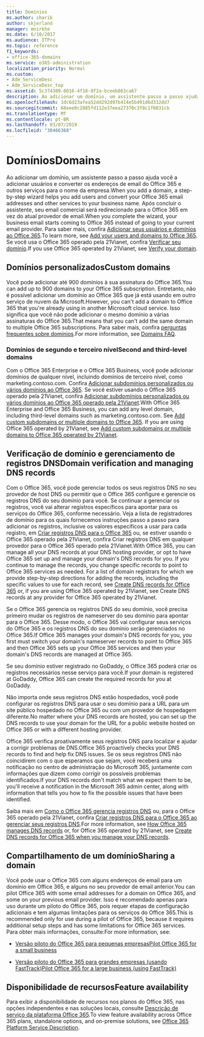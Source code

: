 ```yaml
---
title: Domínios
ms.author: sharik
author: skjerland
manager: mnirkhe
ms.date: 6/10/2017
ms.audience: ITPro
ms.topic: reference
f1_keywords:
- office-365-domains
ms.service: o365-administration
localization_priority: Normal
ms.custom:
- Adm_ServiceDesc
- Adm_ServiceDesc_top
ms.assetid: 5c374309-8016-4f18-8f2a-bceeb863ca67
description: Ao adicionar um domínio, um assistente passo a passo ajuda você a adicionar usuários e converter os endereços de email do Office 365 e outros serviços para o nome da empresa. Após concluir o assistente, seu email comercial será redirecionado para o Office 365 em vez do atual provedor de email. Para saber mais, confira Adicionar seus usuários e domínios ao Office 365. Se você usar o Office 365 operado pela 21Vianet, confira verificar seu domínio.
ms.openlocfilehash: 1dc6d23afea52dd292d97b414e5b491d6d332dd7
ms.sourcegitcommit: 68eee0c2885fd112e37eea27370c3f8c1f0831cb
ms.translationtype: MT
ms.contentlocale: pt-BR
ms.lasthandoff: 03/07/2019
ms.locfileid: "30466368"
---
```

# <a name="domains"></a><span data-ttu-id="42ac6-106">Domínios</span><span class="sxs-lookup"><span data-stu-id="42ac6-106">Domains</span></span>

<span data-ttu-id="42ac6-107">Ao adicionar um domínio, um assistente passo a passo ajuda você a adicionar usuários e converter os endereços de email do Office 365 e outros serviços para o nome da empresa.</span><span class="sxs-lookup"><span data-stu-id="42ac6-107">When you add a domain, a step-by-step wizard helps you add users and convert your Office 365 email addresses and other services to your business name.</span></span> <span data-ttu-id="42ac6-108">Após concluir o assistente, seu email comercial será redirecionado para o Office 365 em vez do atual provedor de email.</span><span class="sxs-lookup"><span data-stu-id="42ac6-108">When you complete the wizard, your business email starts coming to Office 365 instead of going to your current email provider.</span></span> <span data-ttu-id="42ac6-109">Para saber mais, confira [Adicionar seus usuários e domínios ao Office 365](https://support.office.com/article/6383f56d-3d09-4dcb-9b41-b5f5a5efd611).</span><span class="sxs-lookup"><span data-stu-id="42ac6-109">To learn more, see [Add your users and domains to Office 365](https://support.office.com/article/6383f56d-3d09-4dcb-9b41-b5f5a5efd611).</span></span> <span data-ttu-id="42ac6-110">Se você usa o Office 365 operado pela 21Vianet, confira [Verificar seu domínio](http://go.microsoft.com/fwlink/?LinkID=733344&amp;clcid=0x409).</span><span class="sxs-lookup"><span data-stu-id="42ac6-110">If you use Office 365 operated by 21Vianet, see [Verify your domain](http://go.microsoft.com/fwlink/?LinkID=733344&amp;clcid=0x409).</span></span>
  
## <a name="custom-domains"></a><span data-ttu-id="42ac6-111">Domínios personalizados</span><span class="sxs-lookup"><span data-stu-id="42ac6-111">Custom domains</span></span>
<span data-ttu-id="42ac6-112"><a name="BKMK_CustomDomains"> </a></span><span class="sxs-lookup"><span data-stu-id="42ac6-112"></span></span>

<span data-ttu-id="42ac6-113">Você pode adicionar até 900 domínios à sua assinatura do Office 365.</span><span class="sxs-lookup"><span data-stu-id="42ac6-113">You can add up to 900 domains to your Office 365 subscription.</span></span> <span data-ttu-id="42ac6-114">Entretanto, não é possível adicionar um domínio ao Office 365 que já está usando em outro serviço de nuvem da Microsoft.</span><span class="sxs-lookup"><span data-stu-id="42ac6-114">However, you can't add a domain to Office 365 that you're already using in another Microsoft cloud service.</span></span> <span data-ttu-id="42ac6-115">Isso significa que você não pode adicionar o mesmo domínio a várias assinaturas do Office 365.</span><span class="sxs-lookup"><span data-stu-id="42ac6-115">That means that you can't add the same domain to multiple Office 365 subscriptions.</span></span> <span data-ttu-id="42ac6-116">Para saber mais, confira [perguntas frequentes sobre domínios](https://support.office.com/en-us/article/Domains-FAQ-1272bad0-4bd4-4796-8005-67d6fb3afc5a).</span><span class="sxs-lookup"><span data-stu-id="42ac6-116">For more information, see [Domains FAQ](https://support.office.com/en-us/article/Domains-FAQ-1272bad0-4bd4-4796-8005-67d6fb3afc5a).</span></span>
  
### <a name="second-and-third-level-domains"></a><span data-ttu-id="42ac6-117">Domínios de segundo e terceiro nível</span><span class="sxs-lookup"><span data-stu-id="42ac6-117">Second and third-level domains</span></span>
<span data-ttu-id="42ac6-118"><a name="BKMK_SecondAndThirdLevelDomains"> </a></span><span class="sxs-lookup"><span data-stu-id="42ac6-118"></span></span>

<span data-ttu-id="42ac6-p104">Com o Office 365 Enterprise e o Office 365 Business, você pode adicionar domínios de qualquer nível, incluindo domínios de terceiro nível, como marketing.contoso.com. Confira [Adicionar subdomínios personalizados ou vários domínios ao Office 365](http://go.microsoft.com/fwlink/?LinkID=733345&amp;clcid=0x409). Se você estiver usando o Office 365 operado pela 21Vianet, confira [Adicionar subdomínios personalizados ou vários domínios ao Office 365 operado pela 21Vianet](http://go.microsoft.com/fwlink/?LinkID=733346&amp;clcid=0x409).</span><span class="sxs-lookup"><span data-stu-id="42ac6-p104">With Office 365 Enterprise and Office 365 Business, you can add any level domain, including third-level domains such as marketing.contoso.com. See [Add custom subdomains or multiple domains to Office 365](http://go.microsoft.com/fwlink/?LinkID=733345&amp;clcid=0x409). If you are using Office 365 operated by 21Vianet, see [Add custom subdomains or multiple domains to Office 365 operated by 21Vianet](http://go.microsoft.com/fwlink/?LinkID=733346&amp;clcid=0x409).</span></span>
  
## <a name="domain-verification-and-managing-dns-records"></a><span data-ttu-id="42ac6-122">Verificação de domínio e gerenciamento de registros DNS</span><span class="sxs-lookup"><span data-stu-id="42ac6-122">Domain verification and managing DNS records</span></span>
<span data-ttu-id="42ac6-123"><a name="BKMK_ManagingDNSRecords"> </a></span><span class="sxs-lookup"><span data-stu-id="42ac6-123"></span></span>

<span data-ttu-id="42ac6-p105">Com o Office 365, você pode gerenciar todos os seus registros DNS no seu provedor de host DNS ou permitir que o Office 365 configure e gerencie os registros DNS do seu domínio para você. Se continuar a gerenciar os registros, você vai alterar registros específicos para apontar para os serviços do Office 365, conforme necessário. Veja a lista de registradores de domínio para os quais fornecemos instruções passo a passo para adicionar os registros, inclusive os valores específicos a usar para cada registro, em [Criar registros DNS para o Office 365](https://go.microsoft.com/fwlink/p/?LinkID=270173) ou, se estiver usando o Office 365 operado pela 21Vianet, confira Criar registros DNS em qualquer provedor para o Office 365 operado pela 21Vianet.</span><span class="sxs-lookup"><span data-stu-id="42ac6-p105">With Office 365, you can manage all your DNS records at your DNS hosting provider, or opt to have Office 365 set up and manage your domain's DNS records for you. If you continue to manage the records, you change specific records to point to Office 365 services as needed. For a list of domain registrars for which we provide step-by-step directions for adding the records, including the specific values to use for each record, see [Create DNS records for Office 365](https://go.microsoft.com/fwlink/p/?LinkID=270173) or, if you are using Office 365 operated by 21Vianet, see Create DNS records at any provider for Office 365 operated by 21Vianet.</span></span> 
  
<span data-ttu-id="42ac6-127">Se o Office 365 gerencia os registros DNS do seu domínio, você precisa primeiro mudar os registros de nameserver do seu domínio para apontar para o Office 365. Desse modo, o Office 365 vai configurar seus serviços do Office 365 e os registros DNS do seu domínio serão gerenciados no Office 365.</span><span class="sxs-lookup"><span data-stu-id="42ac6-127">If Office 365 manages your domain's DNS records for you, you first must switch your domain's nameserver records to point to Office 365 and then Office 365 sets up your Office 365 services and then your domain's DNS records are managed at Office 365.</span></span>
  
<span data-ttu-id="42ac6-128">Se seu domínio estiver registrado no GoDaddy, o Office 365 poderá criar os registros necessários nesse serviço para você.</span><span class="sxs-lookup"><span data-stu-id="42ac6-128">If your domain is registered at GoDaddy, Office 365 can create the required records for you at GoDaddy.</span></span> 
  
<span data-ttu-id="42ac6-129">Não importa onde seus registros DNS estão hospedados, você pode configurar os registros DNS para usar o seu domínio para a URL para um site público hospedado no Office 365 ou com um provedor de hospedagem diferente.</span><span class="sxs-lookup"><span data-stu-id="42ac6-129">No matter where your DNS records are hosted, you can set up the DNS records to use your domain for the URL for a public website hosted on Office 365 or with a different hosting provider.</span></span> 
  
<span data-ttu-id="42ac6-130">Office 365 verifica proativamente seus registros DNS para localizar e ajudar a corrigir problemas de DNS.</span><span class="sxs-lookup"><span data-stu-id="42ac6-130">Office 365 proactively checks your DNS records to find and help fix DNS issues.</span></span> <span data-ttu-id="42ac6-131">Se os seus registros DNS não coincidirem com o que esperamos que sejam, você receberá uma notificação no centro de administração do Microsoft 365, juntamente com informações que dizem como corrigir os possíveis problemas identificados.</span><span class="sxs-lookup"><span data-stu-id="42ac6-131">If your DNS records don't match what we expect them to be, you'll receive a notification in the Microsoft 365 admin center, along with information that tells you how to fix the possible issues that have been identified.</span></span>
  
<span data-ttu-id="42ac6-132">Saiba mais em [Como o Office 365 gerencia registros DNS](https://go.microsoft.com/fwlink/p/?LinkID=270144) ou, para o Office 365 operado pela 21Vianet, confira [Criar registros DNS para o Office 365 ao gerenciar seus registros DNS](http://go.microsoft.com/fwlink/?LinkID=817326&amp;clcid=0x409).</span><span class="sxs-lookup"><span data-stu-id="42ac6-132">For more information, see [How Office 365 manages DNS records](https://go.microsoft.com/fwlink/p/?LinkID=270144) or, for Office 365 operated by 21Vianet, see [Create DNS records for Office 365 when you manage your DNS records](http://go.microsoft.com/fwlink/?LinkID=817326&amp;clcid=0x409).</span></span>
  
## <a name="sharing-a-domain"></a><span data-ttu-id="42ac6-133">Compartilhamento de um domínio</span><span class="sxs-lookup"><span data-stu-id="42ac6-133">Sharing a domain</span></span>
<span data-ttu-id="42ac6-134"><a name="BKMK_ManagingDNSRecords"> </a></span><span class="sxs-lookup"><span data-stu-id="42ac6-134"></span></span>

<span data-ttu-id="42ac6-135">Você pode usar o Office 365 com alguns endereços de email para um domínio em Office 365, e alguns no seu provedor de email anterior.</span><span class="sxs-lookup"><span data-stu-id="42ac6-135">You can pilot Office 365 with some email addresses for a domain on Office 365, and some on your previous email provider.</span></span> <span data-ttu-id="42ac6-136">Isso é recomendado apenas para uso durante um piloto do Office 365, pois requer etapas de configuração adicionais e tem algumas limitações para os serviços do Office 365.</span><span class="sxs-lookup"><span data-stu-id="42ac6-136">This is recommended only for use during a pilot of Office 365, because it requires additional setup steps and has some limitations for Office 365 services.</span></span> <span data-ttu-id="42ac6-137">Para obter mais informações, consulte:</span><span class="sxs-lookup"><span data-stu-id="42ac6-137">For more information, see:</span></span>
  
- [<span data-ttu-id="42ac6-138">Versão piloto do Office 365 para pequenas empresas</span><span class="sxs-lookup"><span data-stu-id="42ac6-138">Pilot Office 365 for a small business</span></span>](https://support.office.com/article/39cee536-6a03-40cf-b9c1-f301bb6001d7)
    
- [<span data-ttu-id="42ac6-139">Versão piloto do Office 365 para grandes empresas (usando FastTrack)</span><span class="sxs-lookup"><span data-stu-id="42ac6-139">Pilot Office 365 for a large business (using FastTrack)</span></span>](https://fasttrack.office.com/onboard)
    
## <a name="feature-availability"></a><span data-ttu-id="42ac6-140">Disponibilidade de recursos</span><span class="sxs-lookup"><span data-stu-id="42ac6-140">Feature availability</span></span>
<span data-ttu-id="42ac6-141"><a name="BKMK_ManagingDNSRecords"> </a></span><span class="sxs-lookup"><span data-stu-id="42ac6-141"></span></span>

<span data-ttu-id="42ac6-142">Para exibir a disponibilidade de recursos nos planos do Office 365, nas opções independentes e nas soluções locais, consulte [Descrição de serviço da plataforma Office 365](https://technet.microsoft.com/en-us/library/office-365-platform-service-description.aspx).</span><span class="sxs-lookup"><span data-stu-id="42ac6-142">To view feature availability across Office 365 plans, standalone options, and on-premise solutions, see [Office 365 Platform Service Description](https://technet.microsoft.com/en-us/library/office-365-platform-service-description.aspx).</span></span>
  

